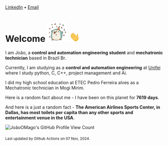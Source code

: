 [LinkedIn](https://www.linkedin.com/in/joão-pedro-gozzoli-b95641301/) &bull;
[Email](joaopedrogozzoli@gmail.com)

# Welcome <img src="happy.gif" height="64px" /> <img src="wave.gif" height="32px" />

I am João, a  **control and automation engineering student** and **mechatronic technician** based in Brazil Br.

Currently, I am studying as a **control and automation engineering** at [Unifei](https://unifei.edu.br) where I study python, C, C++, project management and Ai.

I did my high school education at ETEC Pedro Ferreira alves as a Mechatronic technician in Mogi Mirim.

Here is a random fact about me - I have been on this planet for **7619 days**.

And here is a just a random fact -  **The American Airlines Sports Center, in Dallas, has most toilets per capita than any other sports and entertainment venue in the USA**.

![JoãoOMago's GitHub Profile View Count](https://komarev.com/ghpvc/?username=JoaoOMago)

<sub>Last updated by Github Actions on 07 Nov, 2024.</sub>
